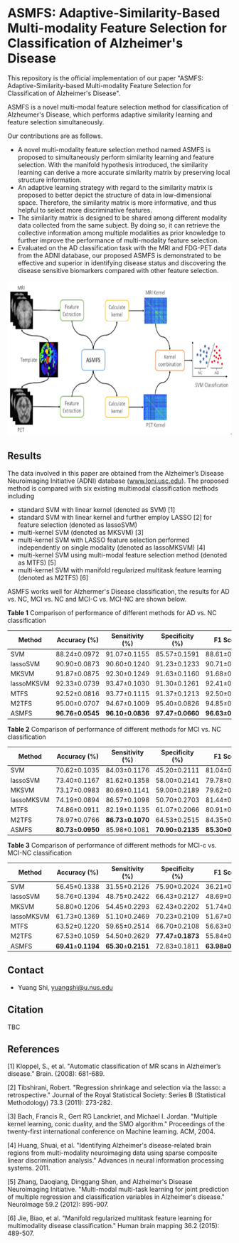 # ASMFS: Adaptive-Similarity-Based Multi-modality Feature Selection for Classification of Alzheimer's Disease

This repository is the official implementation of our paper "ASMFS: Adaptive-Similarity-based Multi-modality Feature Selection for Classification of Alzheimer's Disease".

ASMFS is a novel multi-modal feature selection method for classification of Alzheumer's Disease, which performs adaptive similarity learning and feature selection simultaneously. 

Our contributions are as follows.

- A novel multi-modality feature selection method named ASMFS is proposed to simultaneously perform similarity learning and feature selection. With the manifold hypothesis introduced, the similarity learning can derive a more accurate similarity matrix by preserving local structure information.
- An adaptive learning strategy with regard to the similarity matrix is proposed to better depict the structure of data in low-dimensional space. Therefore, the similarity matrix is more informative, and thus helpful to select more discriminative features.
- The similarity matrix is designed to be shared among different modality data collected from the same subject. By doing so, it can retrieve the collective information among multiple modalities as prior knowledge to further improve the performance of multi-modality feature selection.
- Evaluated on the AD classification task with the MRI and FDG-PET data from the ADNI database, our proposed ASMFS is demonstrated to be effective and superior in identifying disease status and discovering the disease sensitive biomarkers compared with other feature selection.


<p align="center">
<img src="./ASMFS.png" height=350>
</p>


## Results

The data involved in this paper are obtained from the Alzheimer’s Disease Neuroimaging Initiative (ADNI) database (www.loni.usc.edu). The proposed method is compared with six existing multimodal classification methods including 

- standard SVM with linear kernel (denoted as SVM) [1]
- standard SVM with linear kernel and further employ LASSO [2] for feature selection (denoted as lassoSVM)
- multi-kernel SVM (denoted as MKSVM) [3]
- multi-kernel SVM with LASSO feature selection performed independently on single modality (denoted as lassoMKSVM) [4]
- multi-kernel SVM using multi-modal feature selection method (denoted as MTFS) [5]
-  multi-kernel SVM with manifold regularized multitask feature learning (denoted as M2TFS) [6]



ASMFS works well for Alzhermer's Disease classification, the results for AD vs. NC, MCI vs. NC and MCI-C vs. MCI-NC are shown below.



**Table 1** Comparison of performance of different methods for AD vs. NC classification

| Method     | Accuracy (%)                                                 | Sensitivity (%)                                              | Specificity (%)                                              | F1 Score         | AUC                                                          |
| ---------- | ------------------------------------------------------------ | ------------------------------------------------------------ | ------------------------------------------------------------ | ---------------- | ------------------------------------------------------------ |
| SVM        | 88.24±0.0972                                                 | 91.07±0.1155 | 85.57±0.1591 | 88.61±0.0925     | 0.9471±0.0007 |
| lassoSVM   | 90.90±0.0873                                                 | 90.60±0.1240 | 91.23±0.1233 | 90.71±0.0900     | 0.9460±0.0007 |
| MKSVM      | 91.87±0.0875                                                 | 92.30±0.1249 | 91.63±0.1160 | 91.68±0.0927     | 0.9526±0.0007 |
| lassoMKSVM | 92.33±0.0739                                                 | 93.47±0.1030 | 91.30±0.1261 | 92.41±0.0726     | 0.9534±0.0007 |
| MTFS       | 92.52±0.0816 | 93.77±0.1115 | 91.37±0.1213 | 92.50±0.0846     | 0.9541±0.0007 |
| M2TFS      | 95.00±0.0707 | 94.67±0.1009 | 95.40±0.0826 | 94.85±0.0740     | 0.9636±0.0006 |
| ASMFS      | **96.76**±**0.0545** | **96.10**±**0.0836** | **97.47**±**0.0660** | **96.63±0.0573** | **0.9703**±**0.0006** |

**Table 2** Comparison of performance of different methods for MCI vs. NC classification

| Method     | Accuracy (%)         | Sensitivity (%)      | Specificity (%)      | F1 Score         | AUC                   |
| ---------- | -------------------- | -------------------- | -------------------- | ---------------- | --------------------- |
| SVM        | 70.62±0.1035         | 84.03±0.1176         | 45.20±0.2111         | 81.04±0.0599     | 0.7463±0.0013         |
| lassoSVM   | 73.40±0.1167         | 81.62±0.1358         | 58.00±0.2141         | 79.78±0.0960     | 0.7852±0.0013         |
| MKSVM      | 73.17±0.0983         | 80.69±0.1141         | 59.00±0.2189         | 79.62±0.0762     | 0.7276±0.0014         |
| lassoMKSVM | 74.19±0.0894         | 86.57±0.1098         | 50.70±0.2703         | 81.44±0.0647     | 0.7539±0.0012         |
| MTFS       | 74.86±0.0911         | 82.19±0.1135         | 61.07±0.2066         | 80.91±0.0716     | 0.7296±0.0014         |
| M2TFS      | 78.97±0.0766         | **86.73**±**0.1070** | 64.53±0.2515         | 84.35±0.0561     | 0.7526±0.0014         |
| ASMFS      | **80.73**±**0.0950** | 85.98±0.1081         | **70.90**±**0.2135** | **85.30±0.0738** | **0.7875**±**0.0014** |

**Table 3** Comparison of performance of different methods for MCI-c vs. MCI-NC classification

| Method     | Accuracy (%)         | Sensitivity (%)      | Specificity (%)      | F1 Score         | AUC                   |
| ---------- | -------------------- | -------------------- | -------------------- | ---------------- | --------------------- |
| SVM        | 56.45±0.1338         | 31.55±0.2126         | 75.90±0.2024         | 36.21±0.2195     | 0.6341±0.0017         |
| lassoSVM   | 58.76±0.1394         | 48.75±0.2422         | 66.43±0.2127         | 48.69±0.1972     | 0.5830±0.0017         |
| MKSVM      | 58.80±0.1206         | 54.45±0.2293         | 62.43±0.2202         | 51.74±0.1625     | 0.5753±0.0017         |
| lassoMKSVM | 61.73±0.1369         | 51.10±0.2469         | 70.23±0.2109         | 51.67±0.2032     | 0.6086±0.0018         |
| MTFS       | 63.52±0.1220         | 59.65±0.2514         | 66.70±0.2108         | 56.63±0.1762     | 0.5894±0.0017         |
| M2TFS      | 67.53±0.1059         | 54.50±0.2629         | **77.47**±**0.1873** | 55.84±0.2182     | **0.6647**±**0.0017** |
| ASMFS      | **69.41**±**0.1194** | **65.30**±**0.2151** | 72.83±0.1811         | **63.98±0.1485** | 0.6534±0.0017         |



## Contact

- Yuang Shi, yuangshi@u.nus.edu



## Citation

TBC



## References

[1]   Kloppel, S., et al. "Automatic classification of MR scans in Alzheimer’s disease.” Brain. (2008): 681-689.

[2]   Tibshirani, Robert. "Regression shrinkage and selection via the lasso: a retrospective." Journal of the Royal Statistical Society: Series B (Statistical Methodology) 73.3 (2011): 273-282.

[3]   Bach, Francis R., Gert RG Lanckriet, and Michael I. Jordan. "Multiple kernel learning, conic duality, and the SMO algorithm." Proceedings of the twenty-first international conference on Machine learning. ACM, 2004.

[4]   Huang, Shuai, et al. "Identifying Alzheimer's disease-related brain regions from multi-modality neuroimaging data using sparse composite linear discrimination analysis." Advances in neural information processing systems. 2011.

[5]   Zhang, Daoqiang, Dinggang Shen, and Alzheimer's Disease Neuroimaging Initiative. "Multi-modal multi-task learning for joint prediction of multiple regression and classification variables in Alzheimer's disease." NeuroImage 59.2 (2012): 895-907.

[6]   Jie, Biao, et al. "Manifold regularized multitask feature learning for multimodality disease classification." Human brain mapping 36.2 (2015): 489-507.

